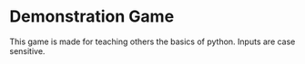 # Demonstration Game
This game is made for teaching others the basics of python. Inputs are case sensitive.
